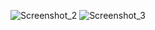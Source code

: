 ![Screenshot_2](https://user-images.githubusercontent.com/104467944/185240373-7a46d653-5e7a-4da9-a0f8-4a42389b6eec.jpg)
![Screenshot_3](https://user-images.githubusercontent.com/104467944/185240375-a17a8fcc-ceba-45ba-a433-04456b70c7f7.jpg)


